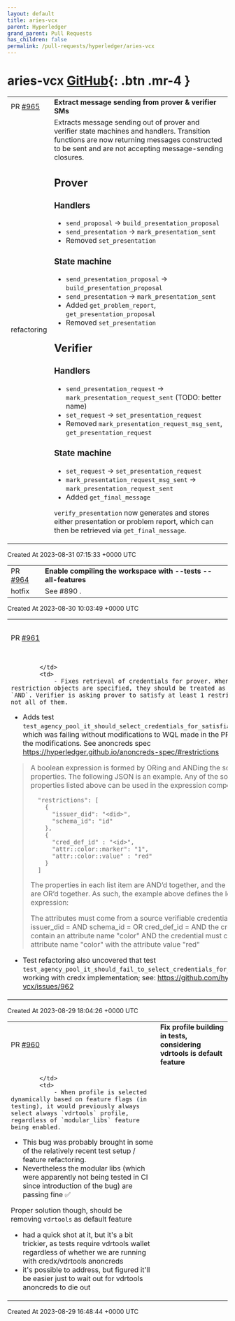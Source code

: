 ```yaml
---
layout: default
title: aries-vcx
parent: Hyperledger
grand_parent: Pull Requests
has_children: false
permalink: /pull-requests/hyperledger/aries-vcx
---
```


# aries-vcx <span class="fs-3 right-align">[GitHub](https://github.com/hyperledger/aries-vcx){: .btn .mr-4 }</span>


<div>
    <table>
        <tr>
            <td>
                PR <a href="https://github.com/hyperledger/aries-vcx/pull/965" class=".btn">#965</a>
            </td>
            <td>
                <b>
                    Extract message sending from prover & verifier SMs
                </b>
            </td>
        </tr>
        <tr>
            <td>
                <span class="chip">refactoring</span>
            </td>
            <td>
                Extracts message sending out of prover and verifier state machines and handlers. Transition functions are now returning messages constructed to be sent and are not accepting message-sending closures.

## Prover
### Handlers

- `send_proposal` -> `build_presentation_proposal`
- `send_presentation` -> `mark_presentation_sent`
- Removed `set_presentation`

### State machine

- `send_presentation_proposal` -> `build_presentation_proposal`
- `send_presentation` -> `mark_presentation_sent`
- Added `get_problem_report`, `get_presentation_proposal`
- Removed `set_presentation`

## Verifier
### Handlers

- `send_presentation_request` -> `mark_presentation_request_sent` (TODO: better name)
- `set_request` -> `set_presentation_request`
- Removed `mark_presentation_request_msg_sent`, `get_presentation_request`

### State machine

- `set_request` -> `set_presentation_request`
- `mark_presentation_request_msg_sent` -> `mark_presentation_request_sent`
- Added `get_final_message`

`verify_presentation` now generates and stores either presentation or problem report, which can then be retrieved via `get_final_message`.
            </td>
        </tr>
    </table>
    <div class="right-align">
        Created At 2023-08-31 07:15:33 +0000 UTC
    </div>
</div>

<div>
    <table>
        <tr>
            <td>
                PR <a href="https://github.com/hyperledger/aries-vcx/pull/964" class=".btn">#964</a>
            </td>
            <td>
                <b>
                    Enable compiling the workspace with --tests --all-features
                </b>
            </td>
        </tr>
        <tr>
            <td>
                <span class="chip">hotfix</span>
            </td>
            <td>
                See #890 .
            </td>
        </tr>
    </table>
    <div class="right-align">
        Created At 2023-08-30 10:03:49 +0000 UTC
    </div>
</div>

<div>
    <table>
        <tr>
            <td>
                PR <a href="https://github.com/hyperledger/aries-vcx/pull/961" class=".btn">#961</a>
            </td>
            <td>
                <b>
                    Prover: fix credx credential retrieval
                </b>
            </td>
        </tr>
        <tr>
            <td>
                
            </td>
            <td>
                - Fixes retrieval of credentials for prover. When multiple restriction objects are specified, they should be treated as `OR` instead of `AND`. Verifier is asking prover to satisfy at least 1 restriction object, not all of them.

- Adds test `test_agency_pool_it_should_select_credentials_for_satisfiable_restriction` which was failing without modifications to WQL made in the PR. Passes with the modifications. See anoncreds spec https://hyperledger.github.io/anoncreds-spec/#restrictions

> A boolean expression is formed by ORing and ANDing the source credential properties. The following JSON is an example. Any of the source credential properties listed above can be used in the expression components:
> 
>       "restrictions": [
>         {
>           "issuer_did": "<did>",
>           "schema_id": "id"
>         },
>         {
>           "cred_def_id" : "<id>",
>           "attr::color::marker": "1",
>           "attr::color::value" : "red"
>         }
>       ]
> The properties in each list item are AND’d together, and the array elements are OR’d together. As such, the example above defines the logical expression:
> 
> The attributes must come from a source verifiable credential such that:
>    issuer_did = <did> AND
>      schema_id = <id>
>    OR
>    cred_def_id = <id> AND
>       the credential must contain an attribute name "color" AND
>       the credential must contain an attribute name "color" with the attribute value "red"

- Test refactoring also uncovered that test `test_agency_pool_it_should_fail_to_select_credentials_for_predicate` is not working with credx implementation; see: https://github.com/hyperledger/aries-vcx/issues/962
            </td>
        </tr>
    </table>
    <div class="right-align">
        Created At 2023-08-29 18:04:26 +0000 UTC
    </div>
</div>

<div>
    <table>
        <tr>
            <td>
                PR <a href="https://github.com/hyperledger/aries-vcx/pull/960" class=".btn">#960</a>
            </td>
            <td>
                <b>
                    Fix profile building in tests, considering vdrtools is default feature
                </b>
            </td>
        </tr>
        <tr>
            <td>
                
            </td>
            <td>
                - When profile is selected dynamically based on feature flags (in testing), it would previously always select always `vdrtools` profile, regardless of `modular_libs` feature being enabled.
- This bug was probably brought in some of the relatively recent test setup / feature refactoring.
- Nevertheless the modular libs (which were apparently not being tested in CI since introduction of the bug) are passing fine ✅ 

Proper solution though, should be removing `vdrtools` as default feature
- had a quick shot at it, but it's a bit trickier, as tests require vdrtools wallet regardless of whether we are running with credx/vdrtools anoncreds
- it's possible to address, but figured it'll be easier just to wait out for vdrtools anoncreds to die out
            </td>
        </tr>
    </table>
    <div class="right-align">
        Created At 2023-08-29 16:48:44 +0000 UTC
    </div>
</div>


